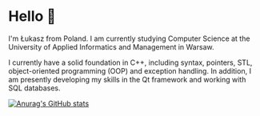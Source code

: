 # Hello 👋
I'm Łukasz from Poland. I am currently studying Computer Science at the University of Applied Informatics and Management in Warsaw.

I currently have a solid foundation in C++, including syntax, pointers, STL, object-oriented programming (OOP) and exception handling. In addition, I am presently developing my skills in the Qt framework and working with SQL databases.

[![Anurag's GitHub stats](https://github-readme-stats.vercel.app/api?username=KryskiewiczLukasz)](https://github.com/anuraghazra/github-readme-stats)


<!---
KryskiewiczLukasz/KryskiewiczLukasz is a ✨ special ✨ repository because its `README.md` (this file) appears on your GitHub profile.
You can click the Preview link to take a look at your changes.
--->
